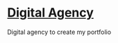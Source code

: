 # <h1><a href="https://yagoleaofaria.github.io/digital-agency/">Digital Agency</a></h1>

Digital agency to create my portfolio 
